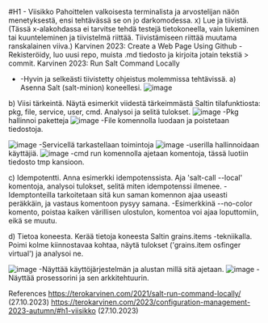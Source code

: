 #H1 - Viisikko
Pahoittelen valkoisesta terminalista ja arvostelijan näön menetyksestä, ensi tehtävässä se on jo darkomodessa.
x) Lue ja tiivistä. (Tässä x-alakohdassa ei tarvitse tehdä testejä tietokoneella, vain lukeminen tai kuunteleminen ja tiivistelmä riittää. Tiivistämiseen riittää muutama ranskalainen viiva.)
Karvinen 2023: Create a Web Page Using Github
  -Rekisteröidy, luo uusi repo, muista .md tiedosto ja kirjoita jotain tekstiä > commit.
Karvinen 2023: Run Salt Command Locally
  - -Hyvin ja selkeästi tiivistetty ohjeistus molemmissa tehtävissä.
a) Asenna Salt (salt-minion) koneellesi.
  ![image](https://github.com/CisuX/Palvelinten-hallinta/assets/59264168/945bacde-ae89-49e1-a3e7-fc91108fb70f)


b) Viisi tärkeintä. Näytä esimerkit viidestä tärkeimmästä Saltin tilafunktiosta: pkg, file, service, user, cmd. Analysoi ja selitä tulokset.
![image](https://github.com/CisuX/Palvelinten-hallinta/assets/59264168/952215c4-01e9-44e6-9d44-fa8306c4b2c8)
-Pkg hallinnoi paketteja
![image](https://github.com/CisuX/Palvelinten-hallinta/assets/59264168/fb7a31be-4ac0-4a76-96cf-0f192c86bf58)
-File komennolla luodaan ja poistetaan tiedostoja.

![image](https://github.com/CisuX/Palvelinten-hallinta/assets/59264168/d0636228-f458-4f3c-bc86-a3656f2a5987)
-Servicellä tarkastellaan toimintoja
![image](https://github.com/CisuX/Palvelinten-hallinta/assets/59264168/dcd01142-1892-41c3-a5d0-a82d730073cf)
-userilla hallinnoidaan käyttäjiä.
![image](https://github.com/CisuX/Palvelinten-hallinta/assets/59264168/e4dba17c-e4ed-4d9d-8153-f2bc16dff9ba)
-cmd run komennolla ajetaan komentoja, tässä luotiin tiedosto tmp kansioon.

c) Idempotentti. Anna esimerkki idempotenssista. Aja 'salt-call --local' komentoja, analysoi tulokset, selitä miten idempotenssi ilmenee.
  -Idemptonteilla tarkoitetaan sitä kun saman komennon ajaa useasti peräkkäin, ja vastaus komentoon pysyy samana.
  -Esimerkkinä --no-color komento, poistaa kaiken värillisen ulostulon, komentoa voi ajaa loputtomiin, eikä se muutu.
  
  
d) Tietoa koneesta. Kerää tietoja koneesta Saltin grains.items -tekniikalla. Poimi kolme kiinnostavaa kohtaa, näytä tulokset ('grains.item osfinger virtual') ja analysoi ne.

![image](https://github.com/CisuX/Palvelinten-hallinta/assets/59264168/ed3b063c-cb41-4555-a145-4b0f89abf8ce)
-Näyttää käyttöjärjestelmän ja alustan millä sitä ajetaan.
![image](https://github.com/CisuX/Palvelinten-hallinta/assets/59264168/269ea21e-0e94-4b23-b5ff-d07fd5f8eca7)
-Näyttää prosessorini ja sen arkkitehtuurin.




  References
  https://terokarvinen.com/2021/salt-run-command-locally/ (27.10.2023)
  https://terokarvinen.com/2023/configuration-management-2023-autumn/#h1-viisikko (27.10.2023)
